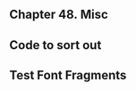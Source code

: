 <div xmlns="http://www.w3.org/1999/xhtml" role="" class="chapter"><div class="titlepage"><div><div><h2 class="title"><a name="chapter.misc"></a>Chapter 48. Misc</h2></div></div></div><div role="fragment" class="section"><div class="titlepage"><div><div><h2 class="title" style="clear: both"><a name="idm80788186640"></a>Code to sort out</h2></div></div></div></div><div role="fragment" class="section"><div class="titlepage"><div><div><h2 class="title" style="clear: both"><a name="idm80788185600"></a>Test Font Fragments</h2></div></div></div></div></div>